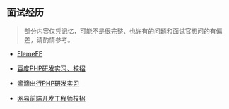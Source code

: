 ## 面试经历

> 部分内容仅凭记忆，可能不是很完整、也许有的问题和面试官想问的有偏差，请酌情参考。

- [ElemeFE](./ElemeFE.md)

- [百度PHP研发实习、校招](./baidu_php_dev_practice.md)

- [滴滴出行PHP研发实习](./didichuxing.md)

- [网易前端开发工程师校招](./NetEase.md)

